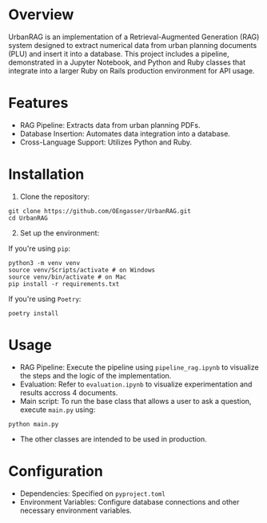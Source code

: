 
# Overview

UrbanRAG is an implementation of a Retrieval-Augmented Generation (RAG) system designed to extract numerical data from urban planning documents (PLU) and insert it into a database. This project includes a pipeline, demonstrated in a Jupyter Notebook, and Python and Ruby classes that integrate into a larger Ruby on Rails production environment for API usage.

# Features

- RAG Pipeline: Extracts data from urban planning PDFs.
- Database Insertion: Automates data integration into a database.
- Cross-Language Support: Utilizes Python and Ruby.

# Installation

1. Clone the repository:
```
git clone https://github.com/OEngasser/UrbanRAG.git
cd UrbanRAG
```

2. Set up the environment:

If you're using `pip`:
```
python3 -m venv venv
source venv/Scripts/activate # on Windows
source venv/bin/activate # on Mac
pip install -r requirements.txt
```

If you're using `Poetry`:
```
poetry install
```

# Usage

- RAG Pipeline: Execute the pipeline using `pipeline_rag.ipynb` to visualize the steps and the logic of the implementation.
- Evaluation: Refer to `evaluation.ipynb` to visualize experimentation and results accross 4 documents.
- Main script: To run the base class that allows a user to ask a question, execute `main.py` using:
```
python main.py
```
- The other classes are intended to be used in production.

# Configuration

- Dependencies: Specified on `pyproject.toml`
- Environment Variables: Configure database connections and other necessary environment variables.
